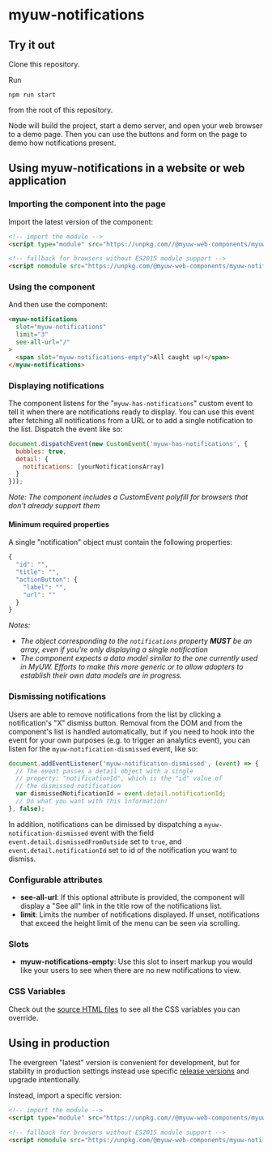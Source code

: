 # myuw-notifications

## Try it out

Clone this repository.

Run

`npm run start`

from the root of this repository.

Node will build the project, start a demo server, and open your web browser to
a demo page. Then you can use the buttons and form on the page to demo how
notifications present.

## Using myuw-notifications in a website or web application

### Importing the component into the page

Import the latest version of the component:

```html
<!-- import the module -->
<script type="module" src="https://unpkg.com//@myuw-web-components/myuw-notifications@latest/dist/myuw-notifications.min.mjs"></script>

<!-- fallback for browsers without ES2015 module support -->
<script nomodule src="https://unpkg.com/@myuw-web-components/myuw-notifications@latest/dist/myuw-notifications.min.js"></script>
```

### Using the component

And then use the component:

```html
<myuw-notifications
  slot="myuw-notifications"
  limit="3"
  see-all-url="/"
>
  <span slot="myuw-notifications-empty">All caught up!</span>
</myuw-notifications>
```

### Displaying notifications

The component listens for the "`myuw-has-notifications`" custom event to tell it when there are notifications ready to display. You can use this event after fetching all notifications from a URL or to add a single notification to the list. Dispatch the event like so:

```js
document.dispatchEvent(new CustomEvent('myuw-has-notifications', {
  bubbles: true,
  detail: {
    notifications: [yourNotificationsArray]
  }
}));
```

*Note: The component includes a CustomEvent polyfill for browsers that don't already support them*

#### Minimum required properties

A single "notification" object must contain the following properties:

```js
{
  "id": "",
  "title": "",
  "actionButton": {
    "label": "",
    "url": ""
  }
}
```

*Notes:*
+ *The object corresponding to the `notifications` property **MUST** be an array, even if you're only displaying a single notification*
+ *The component expects a data model similar to the one currently used in MyUW. Efforts to make this more generic or to allow adopters to establish their own data models are in progress.*

### Dismissing notifications

Users are able to remove notifications from the list by clicking a notification's "X" dismiss button. Removal from the DOM and from the component's list is handled automatically, but if you need to hook into the event for your own purposes (e.g. to trigger an analytics event), you can listen for the `myuw-notification-dismissed` event, like so:

```js
document.addEventListener('myuw-notification-dismissed', (event) => {
  // The event passes a detail object with a single
  // property: "notificationId", which is the "id" value of
  // the dismissed notification
  var dismissedNotificationId = event.detail.notificationId;
  // Do what you want with this information!
}, false);
```

In addition, notifications can be dimissed by dispatching a `myuw-notification-dismissed` event with the field `event.detail.dismissedFromOutside` set to `true`, and `event.detail.notificationId` set to id of the notification you want to dismiss.

### Configurable attributes

+ **see-all-url**: If this optional attribute is provided, the component will display a "See all" link in the title row of the notifications list.
+ **limit**: Limits the number of notifications displayed. If unset, notifications that exceed the height limit of the menu can be seen via scrolling.

### Slots

+ **myuw-notifications-empty**: Use this slot to insert markup you would like your users to see when there are no new notifications to view.

### CSS Variables

Check out the [source HTML files](src/myuw-notifications.html) to see all the CSS variables you can override.

## Using in production

The evergreen "latest" version is convenient for development,
but for stability in production settings instead use specific
[release versions](https://www.npmjs.com/package/@myuw-web-components/myuw-notifications?activeTab=versions)
and upgrade intentionally.

Instead, import a specific version:

```html
<!-- import the module -->
<script type="module" src="https://unpkg.com//@myuw-web-components/myuw-notifications@1.3.4/dist/myuw-notifications.min.mjs"></script>

<!-- fallback for browsers without ES2015 module support -->
<script nomodule src="https://unpkg.com/@myuw-web-components/myuw-notifications@1.3.4/dist/myuw-notifications.min.js"></script>
```

